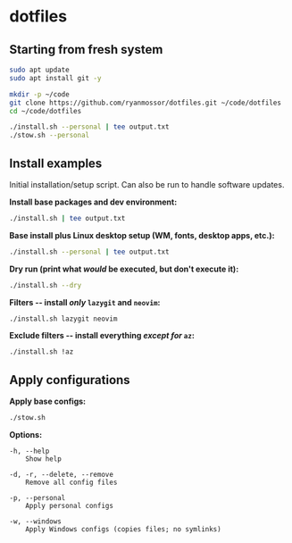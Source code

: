 # dotfiles

## Starting from fresh system

```bash
sudo apt update
sudo apt install git -y

mkdir -p ~/code
git clone https://github.com/ryanmossor/dotfiles.git ~/code/dotfiles
cd ~/code/dotfiles

./install.sh --personal | tee output.txt
./stow.sh --personal
```

## Install examples

Initial installation/setup script. Can also be run to handle software updates.

**Install base packages and dev environment:**
```bash
./install.sh | tee output.txt
```

**Base install plus Linux desktop setup (WM, fonts, desktop apps, etc.):**
```bash
./install.sh --personal | tee output.txt
```

**Dry run (print what *would* be executed, but don't execute it):**
```bash
./install.sh --dry
```

**Filters -- install *only* `lazygit` and `neovim`:**
```bash
./install.sh lazygit neovim
```

**Exclude filters -- install everything *except for* `az`:**
```bash
./install.sh !az
```

## Apply configurations

**Apply base configs:**
```bash
./stow.sh
```

**Options:**
```
-h, --help
    Show help

-d, -r, --delete, --remove
    Remove all config files

-p, --personal
    Apply personal configs

-w, --windows
    Apply Windows configs (copies files; no symlinks)
```

